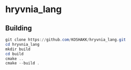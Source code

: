 # hryvnia_lang

## Building

```powershell
git clone https://github.com/KOSHAKK/hryvnia_lang.git
cd hryvnia_lang
mkdir build
cd build
cmake ..
cmake --build .
```
